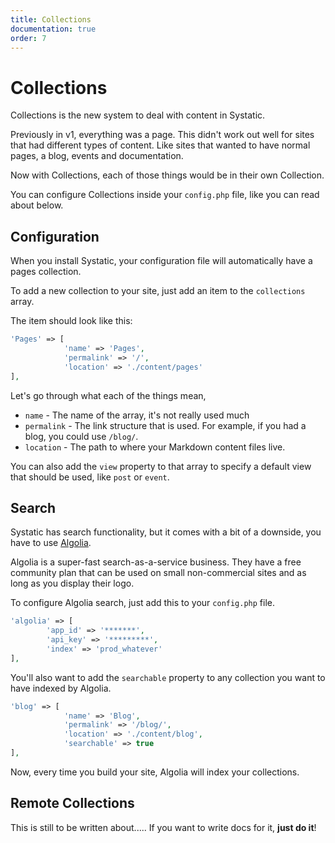 ```yaml
---
title: Collections
documentation: true
order: 7
---
```


# Collections
Collections is the new system to deal with content in Systatic.

Previously in v1, everything was a page. This didn't work out well for sites that had different types of content. Like sites that wanted to have normal pages, a blog, events and documentation.

Now with Collections, each of those things would be in their own Collection.

You can configure Collections inside your `config.php` file, like you can read about below.

## Configuration
When you install Systatic, your configuration file will automatically have a pages collection.

To add a new collection to your site, just add an item to the `collections` array.

The item should look like this:

```php
'Pages' => [
			'name' => 'Pages',
			'permalink' => '/',
			'location' => './content/pages'
],
```

Let's go through what each of the things mean,
* `name` - The name of the array, it's not really used much
* `permalink` - The link structure that is used. For example, if you had a blog, you could use `/blog/`.
* `location` - The path to where your Markdown content files live.

You can also add the `view` property to that array to specify a default view that should be used, like `post` or `event`.

## Search
Systatic has search functionality, but it comes with a bit of a downside, you have to use [Algolia](https://www.algolia.com/). 

Algolia is a super-fast search-as-a-service business. They have a free community plan that can be used on small non-commercial sites and as long as you display their logo.

To configure Algolia search, just add this to your `config.php` file.

```php
'algolia' => [
		'app_id' => '*******',
		'api_key' => '*********',
		'index' => 'prod_whatever'
],
```

You'll also want to add the `searchable` property to any collection you want to have indexed by Algolia.

```php
'blog' => [
			'name' => 'Blog',
			'permalink' => '/blog/',
			'location' => './content/blog',
			'searchable' => true
],
```

Now, every time you build your site, Algolia will index your collections.

## Remote Collections
This is still to be written about..... If you want to write docs for it, **just do it**!